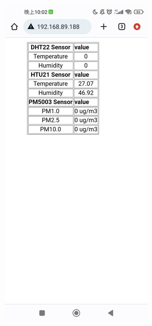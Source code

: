 ![](https://github.com/sijop/MCU-project/blob/main/images/tmp_received_258260526729664843174205958487081.jpeg?raw=true)
